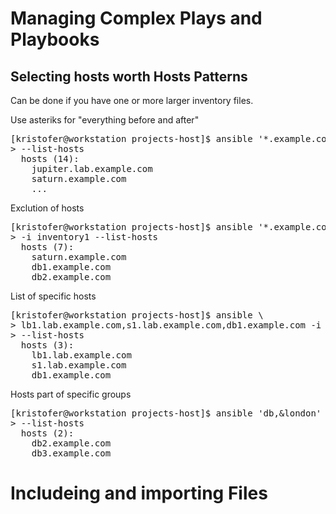 # Managing Complex Plays and Playbooks

## Selecting hosts worth Hosts Patterns
Can be done if you have one or more larger inventory files.

Use asteriks for "everything before and after"
<pre>
[kristofer@workstation projects-host]$ ansible '*.example.com' -i inventory1 \
> --list-hosts
  hosts (14):
    jupiter.lab.example.com
    saturn.example.com
    ...
</pre>


Exclution of hosts
<pre>
[kristofer@workstation projects-host]$ ansible '*.example.com, !*.lab.example.com' \
> -i inventory1 --list-hosts
  hosts (7):
    saturn.example.com
    db1.example.com
    db2.example.com
</pre>


List of specific hosts
<pre>
[kristofer@workstation projects-host]$ ansible \
> lb1.lab.example.com,s1.lab.example.com,db1.example.com -i inventory1 \
> --list-hosts
  hosts (3):
    lb1.lab.example.com
    s1.lab.example.com
    db1.example.com
</pre>


Hosts part of specific groups
<pre>
[kristofer@workstation projects-host]$ ansible 'db,&london' -i inventory1 \
> --list-hosts
  hosts (2):
    db2.example.com
    db3.example.com
</pre>



# Includeing and importing Files
